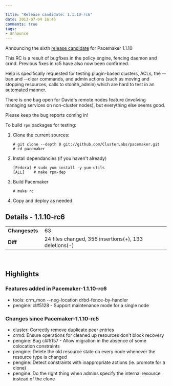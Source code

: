 ```yaml
---

title: "Release candidate: 1.1.10-rc6"
date: 2013-07-04 16:46
comments: true
tags:
- announce
---
```


Announcing the sixth [release candidate](https://github.com/ClusterLabs/pacemaker/releases/Pacemaker-1.1.10-rc6) for Pacemaker 1.1.10

This RC is a result of bugfixes in the policy engine, fencing daemon
and crmd.  Previous fixes in rc5 have also now been confirmed.
 
Help is specifically requested for testing plugin-based clusters,
ACLs, the --ban and --clear commands, and admin actions (such as
moving and stopping resources, calls to stonith_admin) which are hard
to test in an automated manner.

There is one bug open for David's remote nodes feature (involving
managing services on non-cluster nodes), but everything else seems
good.

Please keep the bug reports coming in!

To build `rpm` packages for testing:

1. Clone the current sources:

       # git clone --depth 0 git://github.com/ClusterLabs/pacemaker.git
       # cd pacemaker

1. Install dependancies (if you haven't already)

       [Fedora] # sudo yum install -y yum-utils
       [ALL]	# make rpm-dep

1. Build Pacemaker

       # make rc

1. Copy and deploy as needed

## Details - 1.1.10-rc6

<table>
  <tr><td><strong>Changesets&nbsp;</strong></td> <td>63</td></tr>
  <tr><td><strong>Diff</strong></td> <td>24 files changed, 356 insertions(+), 133 deletions(-)</td></tr>
</table>
<br/>

## Highlights
### Features added in Pacemaker-1.1.10-rc6

  + tools:   crm_mon --neg-location drbd-fence-by-handler
  + pengine: cl#5128 - Support maintenance mode for a single node

### Changes since Pacemaker-1.1.10-rc5

  + cluster: Correctly remove duplicate peer entries
  + crmd: Ensure operations for cleaned up resources don't block recovery
  + pengine: Bug cl#5157 - Allow migration in the absence of some colocation constraints
  + pengine: Delete the old resource state on every node whenever the resource type is changed
  + pengine: Detect constraints with inappropriate actions (ie. promote for a clone)
  + pengine: Do the right thing when admins specify the internal resource instead of the clone
